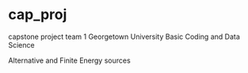 # cap_proj
capstone project team 1
Georgetown University Basic Coding and Data Science

Alternative and Finite Energy sources
